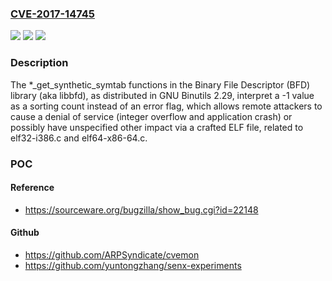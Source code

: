 ### [CVE-2017-14745](https://cve.mitre.org/cgi-bin/cvename.cgi?name=CVE-2017-14745)
![](https://img.shields.io/static/v1?label=Product&message=n%2Fa&color=blue)
![](https://img.shields.io/static/v1?label=Version&message=n%2Fa&color=blue)
![](https://img.shields.io/static/v1?label=Vulnerability&message=n%2Fa&color=brighgreen)

### Description

The *_get_synthetic_symtab functions in the Binary File Descriptor (BFD) library (aka libbfd), as distributed in GNU Binutils 2.29, interpret a -1 value as a sorting count instead of an error flag, which allows remote attackers to cause a denial of service (integer overflow and application crash) or possibly have unspecified other impact via a crafted ELF file, related to elf32-i386.c and elf64-x86-64.c.

### POC

#### Reference
- https://sourceware.org/bugzilla/show_bug.cgi?id=22148

#### Github
- https://github.com/ARPSyndicate/cvemon
- https://github.com/yuntongzhang/senx-experiments

